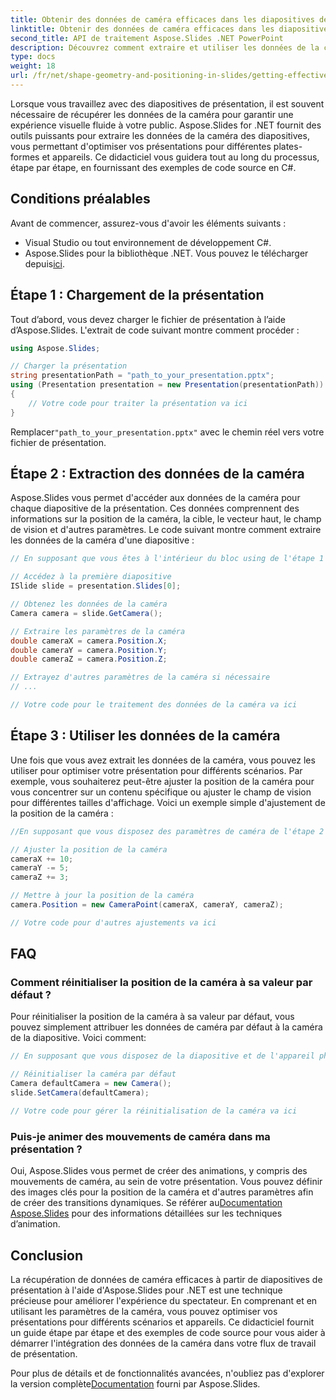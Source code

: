 ```yaml
---
title: Obtenir des données de caméra efficaces dans les diapositives de présentation
linktitle: Obtenir des données de caméra efficaces dans les diapositives de présentation
second_title: API de traitement Aspose.Slides .NET PowerPoint
description: Découvrez comment extraire et utiliser les données de la caméra dans les diapositives de présentation à l'aide d'Aspose.Slides pour .NET. Optimisez l'expérience du spectateur avec des exemples étape par étape.
type: docs
weight: 18
url: /fr/net/shape-geometry-and-positioning-in-slides/getting-effective-camera-data/
---
```


Lorsque vous travaillez avec des diapositives de présentation, il est souvent nécessaire de récupérer les données de la caméra pour garantir une expérience visuelle fluide à votre public. Aspose.Slides for .NET fournit des outils puissants pour extraire les données de la caméra des diapositives, vous permettant d'optimiser vos présentations pour différentes plates-formes et appareils. Ce didacticiel vous guidera tout au long du processus, étape par étape, en fournissant des exemples de code source en C#.

## Conditions préalables

Avant de commencer, assurez-vous d'avoir les éléments suivants :

- Visual Studio ou tout environnement de développement C#.
-  Aspose.Slides pour la bibliothèque .NET. Vous pouvez le télécharger depuis[ici](https://releases.aspose.com/slides/net/).

## Étape 1 : Chargement de la présentation

Tout d’abord, vous devez charger le fichier de présentation à l’aide d’Aspose.Slides. L'extrait de code suivant montre comment procéder :

```csharp
using Aspose.Slides;

// Charger la présentation
string presentationPath = "path_to_your_presentation.pptx";
using (Presentation presentation = new Presentation(presentationPath))
{
    // Votre code pour traiter la présentation va ici
}
```

 Remplacer`"path_to_your_presentation.pptx"` avec le chemin réel vers votre fichier de présentation.

## Étape 2 : Extraction des données de la caméra

Aspose.Slides vous permet d'accéder aux données de la caméra pour chaque diapositive de la présentation. Ces données comprennent des informations sur la position de la caméra, la cible, le vecteur haut, le champ de vision et d'autres paramètres. Le code suivant montre comment extraire les données de la caméra d'une diapositive :

```csharp
// En supposant que vous êtes à l'intérieur du bloc using de l'étape 1

// Accédez à la première diapositive
ISlide slide = presentation.Slides[0];

// Obtenez les données de la caméra
Camera camera = slide.GetCamera();

// Extraire les paramètres de la caméra
double cameraX = camera.Position.X;
double cameraY = camera.Position.Y;
double cameraZ = camera.Position.Z;

// Extrayez d'autres paramètres de la caméra si nécessaire
// ...

// Votre code pour le traitement des données de la caméra va ici
```

## Étape 3 : Utiliser les données de la caméra

Une fois que vous avez extrait les données de la caméra, vous pouvez les utiliser pour optimiser votre présentation pour différents scénarios. Par exemple, vous souhaiterez peut-être ajuster la position de la caméra pour vous concentrer sur un contenu spécifique ou ajuster le champ de vision pour différentes tailles d'affichage. Voici un exemple simple d'ajustement de la position de la caméra :

```csharp
//En supposant que vous disposez des paramètres de caméra de l'étape 2

// Ajuster la position de la caméra
cameraX += 10;
cameraY -= 5;
cameraZ += 3;

// Mettre à jour la position de la caméra
camera.Position = new CameraPoint(cameraX, cameraY, cameraZ);

// Votre code pour d'autres ajustements va ici
```

## FAQ

### Comment réinitialiser la position de la caméra à sa valeur par défaut ?

Pour réinitialiser la position de la caméra à sa valeur par défaut, vous pouvez simplement attribuer les données de caméra par défaut à la caméra de la diapositive. Voici comment:

```csharp
// En supposant que vous disposez de la diapositive et de l'appareil photo des étapes précédentes

// Réinitialiser la caméra par défaut
Camera defaultCamera = new Camera();
slide.SetCamera(defaultCamera);

// Votre code pour gérer la réinitialisation de la caméra va ici
```

### Puis-je animer des mouvements de caméra dans ma présentation ?

 Oui, Aspose.Slides vous permet de créer des animations, y compris des mouvements de caméra, au sein de votre présentation. Vous pouvez définir des images clés pour la position de la caméra et d'autres paramètres afin de créer des transitions dynamiques. Se référer au[Documentation Aspose.Slides](https://reference.aspose.com/slides/net/) pour des informations détaillées sur les techniques d’animation.

## Conclusion

La récupération de données de caméra efficaces à partir de diapositives de présentation à l'aide d'Aspose.Slides pour .NET est une technique précieuse pour améliorer l'expérience du spectateur. En comprenant et en utilisant les paramètres de la caméra, vous pouvez optimiser vos présentations pour différents scénarios et appareils. Ce didacticiel fournit un guide étape par étape et des exemples de code source pour vous aider à démarrer l'intégration des données de la caméra dans votre flux de travail de présentation.

 Pour plus de détails et de fonctionnalités avancées, n'oubliez pas d'explorer la version complète[Documentation](https://reference.aspose.com/slides/net/) fourni par Aspose.Slides.
